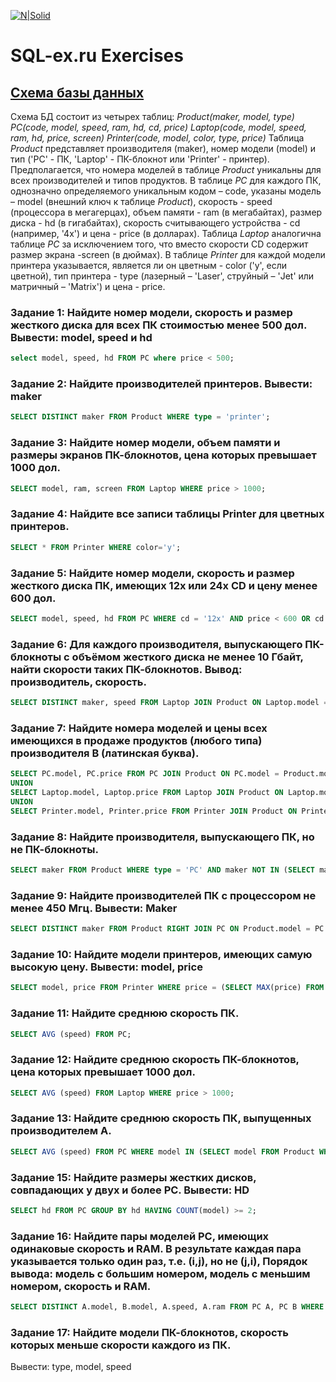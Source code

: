 [![N|Solid](https://encrypted-tbn0.gstatic.com/images?q=tbn:ANd9GcRUEqQLS3O85FLB-K8jA0f2K8p7fWGUrzq1qQ&usqp=CAU)](https://sql-ex.ru/)

# SQL-ex.ru Exercises

## **[Схема базы данных](https://sql-ex.ru/help/select13.php#db_1)**

Схема БД состоит из четырех таблиц:
*Product(maker, model, type)*
*PC(code, model, speed, ram, hd, cd, price)*
*Laptop(code, model, speed, ram, hd, price, screen)*
*Printer(code, model, color, type, price)*
Таблица *Product* представляет производителя (maker), номер модели (model) и тип ('PC' - ПК, 'Laptop' - ПК-блокнот или 'Printer' - принтер). Предполагается, что номера моделей в таблице *Product* уникальны для всех производителей и типов продуктов. В таблице *PC* для каждого ПК, однозначно определяемого уникальным кодом – code, указаны модель – model (внешний ключ к таблице *Product*), скорость - speed (процессора в мегагерцах), объем памяти - ram (в мегабайтах), размер диска - hd (в гигабайтах), скорость считывающего устройства - cd (например, '4x') и цена - price (в долларах). Таблица *Laptop* аналогична таблице *РС* за исключением того, что вместо скорости CD содержит размер экрана -screen (в дюймах). В таблице *Printer* для каждой модели принтера указывается, является ли он цветным - color ('y', если цветной), тип принтера - type (лазерный – 'Laser', струйный – 'Jet' или матричный – 'Matrix') и цена - price.

### Задание 1: Найдите номер модели, скорость и размер жесткого диска для всех ПК стоимостью менее 500 дол. Вывести: model, speed и hd 
```sql
select model, speed, hd FROM PC where price < 500;
```
### Задание 2: Найдите производителей принтеров. Вывести: maker
```sql
SELECT DISTINCT maker FROM Product WHERE type = 'printer';
```
### Задание 3: Найдите номер модели, объем памяти и размеры экранов ПК-блокнотов, цена которых превышает 1000 дол.
```sql
SELECT model, ram, screen FROM Laptop WHERE price > 1000;
```
### Задание 4: Найдите все записи таблицы Printer для цветных принтеров.
```sql
SELECT * FROM Printer WHERE color='y';
```
### Задание 5: Найдите номер модели, скорость и размер жесткого диска ПК, имеющих 12x или 24x CD и цену менее 600 дол.
```sql
SELECT model, speed, hd FROM PC WHERE cd = '12x' AND price < 600 OR cd = '24x' AND price < 600;
```
### Задание 6: Для каждого производителя, выпускающего ПК-блокноты c объёмом жесткого диска не менее 10 Гбайт, найти скорости таких ПК-блокнотов. Вывод: производитель, скорость.
```sql
SELECT DISTINCT maker, speed FROM Laptop JOIN Product ON Laptop.model = Product.model WHERE hd>=10;
```
### Задание 7: Найдите номера моделей и цены всех имеющихся в продаже продуктов (любого типа) производителя B (латинская буква).
```sql
SELECT PC.model, PC.price FROM PC JOIN Product ON PC.model = Product.model WHERE Product.maker = 'B';
UNION
SELECT Laptop.model, Laptop.price FROM Laptop JOIN Product ON Laptop.model = Product.model WHERE Product.maker = 'B';
UNION
SELECT Printer.model, Printer.price FROM Printer JOIN Product ON Printer.model = Product.model WHERE Product.maker = 'B';
```
### Задание 8: Найдите производителя, выпускающего ПК, но не ПК-блокноты.
```sql
SELECT maker FROM Product WHERE type = 'PC' AND maker NOT IN (SELECT maker FROM Product WHERE type = 'Laptop') GROUP BY maker;
```
### Задание 9: Найдите производителей ПК с процессором не менее 450 Мгц. Вывести: Maker
```sql
SELECT DISTINCT maker FROM Product RIGHT JOIN PC ON Product.model = PC.model WHERE PC.speed >= 450;
```
### Задание 10: Найдите модели принтеров, имеющих самую высокую цену. Вывести: model, price
```sql
SELECT model, price FROM Printer WHERE price = (SELECT MAX(price) FROM Printer);
```
### Задание 11: Найдите среднюю скорость ПК.
```sql
SELECT AVG (speed) FROM PC;
```
### Задание 12: Найдите среднюю скорость ПК-блокнотов, цена которых превышает 1000 дол.
```sql
SELECT AVG (speed) FROM Laptop WHERE price > 1000;
```
### Задание 13: Найдите среднюю скорость ПК, выпущенных производителем A.
```sql
SELECT AVG (speed) FROM PC WHERE model IN (SELECT model FROM Product WHERE maker = 'A');
```
### Задание 15: Найдите размеры жестких дисков, совпадающих у двух и более PC. Вывести: HD
```sql
SELECT hd FROM PC GROUP BY hd HAVING COUNT(model) >= 2;
```
### Задание 16: Найдите пары моделей PC, имеющих одинаковые скорость и RAM. В результате каждая пара указывается только один раз, т.е. (i,j), но не (j,i), Порядок вывода: модель с большим номером, модель с меньшим номером, скорость и RAM.
```sql
SELECT DISTINCT A.model, B.model, A.speed, A.ram FROM PC A, PC B WHERE A.speed = B.speed AND A.ram = B.ram AND A.model > B.model;
```
### Задание 17: Найдите модели ПК-блокнотов, скорость которых меньше скорости каждого из ПК.
Вывести: type, model, speed
```sql

```
